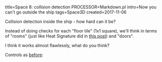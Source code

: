 title=Space 8: collision detection
PROCESSOR=Markdown.pl
intro=Now you can't go outside the ship
tags=Space3D
created=2017-11-06

Collision detection inside the ship - how hard can it be?

Instead of doing checks for each "floor tile" (1x1 square),
we'll think in terms of "rooms" (just like Heat Signature did in [this post][hs])
and "doors".

I think it works almost flawlessly, what do you think?

Controls as [before][]:

[hs]: http://www.pentadact.com/2015-11-14-teaching-heat-signatures-ship-generator-to-think-in-sectors/
[before]: space-6-on-a-ship.html

<div>
		<script src="three.js"></script>
		<script src="cannon.js"></script>
		<script src="PointerLockControls-6.js"></script>
		<script>
			// Our Javascript will go here.

var scene = new THREE.Scene();
var camera = new THREE.PerspectiveCamera( 75, 686/460, 0.1, 1e6 );
var renderer = new THREE.WebGLRenderer();
renderer.setSize(  686, 460);
document.querySelector('.post').appendChild( renderer.domElement );

world = new CANNON.World();
world.gravity.set(0,0,0);
world.broadphase = new CANNON.NaiveBroadphase();
world.solver.iterations = 10;

world2 = new CANNON.World();
world2.gravity.set(0,0,-10);
world2.broadphase = new CANNON.NaiveBroadphase();
world2.solver.iterations = 10;

// world.defaultContactMaterial.contactEquationStiffness = 1e6;
// world.defaultContactMaterial.contactEquationRelaxation = 10;
world.defaultContactMaterial.friction = 100;
world.defaultContactMaterial.restitution = 0;

world2.defaultContactMaterial.friction=0;

// 2D Map functions

const map_multiplier=4;

// Class!
// .data is 2d array where 1 means 'can go', 0 means 'can not', 2 means 'special processing needed'
var My2DMap=function(w,h) {
	this.data=[];
	this.w=w*map_multiplier;
	this.h=h*map_multiplier;
	for(var i=0; i<this.w; i++){
		this.data[i]=[];
		for(var j=0; j<this.h; j++){
			this.data[i][j]=1;
		}
	}
	this.emptyCell=function(r,c,value){

	}
	this.addWall=function(type,r,c){
	}
}

var ship={
	w:3,
	h:5,
	cells:
		[[3,3,3],
		 [0,1,0],
		 [1,1,1],
		 [1,1,1],
		 [1,1,1]],
	walls:[//h
		[[3,3,3],
		 [3,0,3],
		 [2,0,2],
		 [0,0,0],
		 [0,0,0],
		 [1,2,1]],
	       //v
		[[3,0,0,3],
		 [0,1,1,0],
		 [1,0,0,1],
		 [2,0,0,2],
		 [1,0,0,1]]],
	};

var ship_plan={
	rooms:[
		{id:0,
			x_pos:0,
			y_pos:0,
			z_pos:0,
			x_size:3,
			y_size:4,
			z_size:1},
		],
}

var b=0.2;
var b2=2*b;
rooms=[
{x0:2-b,y0:-1-b,dx:b2,dy:2+b2},
{x0:b,y0:-b,dx:2-b2,dy:b2},
{x0:-2-b,y0:-1-b,dx:2+b2,dy:2+b2}];
rooms[0].doors={'-x':[],'+x':[],'-y':[],'+y':[]};
rooms[1].doors={'-x':[],'+x':[],'-y':[],'+y':[]};
rooms[2].doors={'-x':[],'+x':[],'-y':[],'+y':[]};
rooms[0].doors['-x'].push({
	room:rooms[1],
	y_min:1,
	y_max:1+b2,
	y_change:-1,
});
rooms[1].doors['+x'].push({
	room:rooms[0],
	y_min:0,
	y_max:1,//too much
	y_change:1,
});
rooms[1].doors['-x'].push({
	room:rooms[2],
	y_min:0,
	y_max:1,//too much
	y_change:1,
});
rooms[2].doors['+x'].push({
	room:rooms[1],
	y_min:1,
	y_max:1+b2,
	y_change:-1,
});
rooms[0].id=0;
rooms[1].id=1;
rooms[2].id=2;

function ship_builder(ship, THREE_scene, CANNON_world){
	var x_origin=ship.h/2.0-0.5;
	var y_origin=ship.w/2.0-0.5;
	var THREE_Geometry, CANNON_body, CANNON_body2;
	var add_box=function(x,y,z,x0,y0,z0,turn_z){
		//note: uses real coords (x fw, y lt, z up)
		var geometry = new THREE.BoxGeometry(x,y,z);
		var cube = new THREE.Mesh( geometry ); // adding material argument might save garbage
		cube.position.set(x0,y0,z0);
		if(turn_z==1){
			cube.rotation.z=Math.PI/4;
		}
		if(turn_z==2){
			cube.rotation.y=Math.PI/4;
		}
		THREE_Geometry.mergeMesh( cube );
		var shape = new CANNON.Box(new CANNON.Vec3(x/2,y/2,z/2));
		var rot=new CANNON.Quaternion();
		if(turn_z==1){
			rot.setFromAxisAngle(new CANNON.Vec3(0,0,1),Math.PI/4);
		}
		if(turn_z==2){
			rot.setFromAxisAngle(new CANNON.Vec3(0,1,0),Math.PI/4);
		}
		CANNON_body.addShape(shape, new CANNON.Vec3(x0,y0,z0), rot);
	};
	var mkbox=function(r,c,up,r0,c0,up0,turn_z){
		//wrapper around above function to pass expected args
		//uses map coords (row, column, floor)
		return add_box(r,c,up,-r0+x_origin,-c0+y_origin,up0,turn_z);
	}
	var floor=function(r,c,ceil=0){
		return mkbox(1, 1, 0.1, r, c, ceil);
	};
	var wwfloor=function(r,c,ceil=0){
		// return mkbox(1, 1, 0.1, r, c, ceil);
		mkbox(0.1, 1, 0.1, r-0.45, c, ceil);
		mkbox(0.1, 1, 0.1, r+0.45, c, ceil);
		mkbox(1, 0.1, 0.1, r, c-0.45, ceil);
		mkbox(1, 0.1, 0.1, r, c+0.45, ceil);
		xceil=ceil?(1-0.05/2):0.05/2;
		mkbox(0.05, 1, 0.05, r, c, xceil);
		mkbox(1, 0.05, 0.05, r, c, xceil);
	};
	var add_cyl=function(r1,r2,len,x0,y0,z0){
		segments = 12;
		//(radiusTop, radiusBottom, height, radiusSegments, heightSegments, openEnded, thetaStart, thetaLength)
		var geometry = new THREE.CylinderGeometry( r1, r2, len, segments );
		var cylinder = new THREE.Mesh( geometry ); // adding material argument might save garbage
		cylinder.rotation.z=-Math.PI/2;
		cylinder.position.set(x0,y0,z0);
		THREE_Geometry.mergeMesh( cylinder );

		// ( radiusTop  radiusBottom  height  numSegments )
		var shape = new CANNON.Cylinder ( r1, r2, len, segments );
		var quat = new CANNON.Quaternion();
		quat.setFromAxisAngle(new CANNON.Vec3(1,0,0),-Math.PI/2);
		var translation = new CANNON.Vec3(0,0,0);
		shape.transformAllPoints(translation,quat);
		quat.setFromAxisAngle(new CANNON.Vec3(0,0,1),-Math.PI/2);
		shape.transformAllPoints(translation,quat);
		CANNON_body.addShape(shape, new CANNON.Vec3(x0,y0,z0));
	};
	var engine=function(r,c){
		return add_cyl(0.4, 0.5, 1, -r+x_origin, -c+y_origin, 0.5);
	};
	var wall=[
		function(r,c){//h
		return mkbox(0.1, 1, 1, r, c, 0.5);
		},
		function(r,c){//v
		return mkbox(1, 0.1, 1, r, c, 0.5);
		}];
	var wwall=[
		function(r,c){//h
			mkbox(0.1, 1, 0.33, r, c, 0.33/2);
			mkbox(0.1, 1, 0.33, r, c, 1-0.33/2);
			mkbox(0.1, 0.33, 0.34, r, c-0.335, 0.5);
			mkbox(0.1, 0.33, 0.34, r, c+0.335, 0.5);
		},
		function(r,c){//v
			mkbox(1, 0.1, 0.33, r, c, 0.33/2);
			mkbox(1, 0.1, 0.33, r, c, 1-0.33/2);
			mkbox(0.33, 0.1, 0.34, r-0.335, c, 0.5);
			mkbox(0.33, 0.1, 0.34, r+0.335, c, 0.5);
		}];
	var www_w=0.05;
	var wwwall=[
		function(r,c){//h
			mkbox(www_w, 1, www_w, r, c, 0.05);
			mkbox(www_w, 1, www_w, r, c, 0.95);
			mkbox(www_w, www_w, 1, r, c-0.45, 0.5);
			mkbox(www_w, www_w, 1, r, c+0.45, 0.5);
			mkbox(0.05, 1, 0.05, r, c, 0.5);
			mkbox(0.05, 0.05, 1, r, c, 0.5);
		},
		function(r,c){//v
			mkbox(1, www_w, www_w, r, c, 0.05);
			mkbox(1, www_w, www_w, r, c, 0.95);
			mkbox(www_w, www_w, 1, r-0.45, c, 0.5);
			mkbox(www_w, www_w, 1, r+0.45, c, 0.5);
			mkbox(1, 0.05, 0.05, r, c, 0.5);
			mkbox(0.05, 0.05, 1, r, c, 0.5);
		}];
	var dock1=function(r,c){
			var w1=www_w/2/Math.sqrt(2);
			mkbox(w1, w1, 0.5, r-0.75+www_w/4, c-0.5-www_w/4, 0.5,1);
			mkbox(w1, w1, 0.5, r-0.75+www_w/4, c-0.5+www_w/4, 0.5,1);
			mkbox(2*w1, 2*w1, 0.5, r-0.75-www_w/4, c+0.5, 0.5,1);
			mkbox(w1, 0.5, w1, r-0.75, c, 1-www_w/4,2);
			mkbox(w1, 0.5, w1, r-0.75, c, 1+www_w/4,2);
			mkbox(2*w1, 0.5, 2*w1, r-0.75, c, 0,2);
		}
	var dock3=function(r,c){
			var w1=www_w/2/Math.sqrt(2);
			mkbox(w1, w1, 0.5, r+0.75+www_w/4, c+0.5-www_w/4, 0.5,1);
			mkbox(w1, w1, 0.5, r+0.75+www_w/4, c+0.5+www_w/4, 0.5,1);
			mkbox(2*w1, 2*w1, 0.5, r+0.75-www_w/4, c-0.5, 0.5,1);
			mkbox(w1, 0.5, w1, r+0.75, c, 0-www_w/4,2);
			mkbox(w1, 0.5, w1, r+0.75, c, 0+www_w/4,2);
			mkbox(2*w1, 0.5, 2*w1, r+0.75, c, 1,2);
		}
	var THREE_Geometry = new THREE.Geometry();
	// var material = new THREE.MeshBasicMaterial( { color: 0x00ff00 } );
	var CANNON_body = new CANNON.Body({ mass: 1 });
	var map = new My2DMap(ship.w,ship.h);
	//cells
	for(var r=0;r<ship.h;r++){
		for(var c=0;c<ship.w;c++){
			switch(ship.cells[r][c]){
				case 1:
					floor(r,c);
					floor(r,c,1);
				break;
				case 3:
					wwfloor(r,c);
					wwfloor(r,c,1);
				break;
				case 5:
					engine(r,c);
				break;
				case 7:
					dock1(r,c);
				break;
				case 8:
					dock3(r,c);
				break;
			}
		}
	}
	//horiz walls
	for(var c=0;c<ship.w;c++){
		for(var r=0;r<=ship.h;r++){
			switch(ship.walls[0][r][c]){
				case 1:
					wall[0](r-0.5,c);
				break;
				case 2:
					wwall[0](r-0.5,c);
				break;
				case 3:
					wwwall[0](r-0.5,c);
				break;
			}
		}
	}
	//vert walls
	for(var c=0;c<=ship.w;c++){
		for(var r=0;r<ship.h;r++){
			switch(ship.walls[1][r][c]){
				case 1:
					wall[1](r,c-0.5);
				break;
				case 2:
					wwall[1](r,c-0.5);
				break;
				case 3:
					wwwall[1](r,c-0.5);
				break;
			}
		}
	}
	// return boxes;
	var mat = new THREE.MeshLambertMaterial( );
	var mesh = new THREE.Mesh( THREE_Geometry, mat);
	THREE_scene.add( mesh );
	CANNON_world.addBody(CANNON_body);
	return [mesh,CANNON_body];
};

function random_ship(){
	var range_rand=function(a,b){
		return Math.floor(Math.random()*(b-a)+a);
	}
	var w=7;
	// var h=range_rand(3,15);
	var h=10;
	var cells=[];
	var walls1=[];
	var walls0=[];
	lastrow=[0,0,0,0,0,0,0];
	for (var x=0;x<h;x++){
		var d=range_rand(1,4);
		if(x==0) d=3;
		var f=(x==0?3:1);
		switch(range_rand(1,5)){
			case 1:
				cells.push([0,0,0,f,0,0,0]);
				walls1.push([0,0,0,d,d,0,0,0]);
			break;
			case 2:
				cells.push([0,0,f,f,f,0,0]);
				walls1.push([0,0,d,0,0,d,0,0]);
			break;
			case 3:
				cells.push([0,f,f,f,f,f,0]);
				walls1.push([0,d,0,0,0,0,d,0]);
			break;
			case 4:
				cells.push([f,f,f,f,f,f,f]);
				walls1.push([d,0,0,0,0,0,0,d]);
			break;
		}
		thisrow=cells[cells.length-1];
		w0=[];
		for(var y=0;y<w;y++){
			w0.push((!thisrow[y]==!lastrow[y])?0:(x==0?3:1));
	        }
		walls0.push(w0);
		lastrow=thisrow;
	}
	w0=[];
	for(var y=0;y<w;y++){
		w0.push((thisrow[y]==0||y==3)?0:1);
	}
	walls0.push(w0);
	// cells[cells.length-1][3]=8;
	return {
		w:w,
		h:h,
		cells:cells,
		walls:[walls0,walls1]
	};
}

function lturn(x,y,z){
	// var v=ship[0].localToWorld(new THREE.Vector3( x, y, z ));
	// v=v.sub(ship[0].position);
	// v.multiplyScalar(0.1);
	// ship[1].angularVelocity=ship[1].angularVelocity.vadd(v);
	var v=c_ship[0].localToWorld(new THREE.Vector3( x, y, z ));
	v=v.sub(c_ship[0].position);
	v.multiplyScalar(0.1);
	c_ship[1].angularVelocity=c_ship[1].angularVelocity.vadd(v);
}

function pturn(x,y,z){
	var v=player[0].localToWorld(new THREE.Vector3( x, y, z ));
	v=v.sub(ship[0].position);
	v=v.sub(player[0].position);
	v.multiplyScalar(0.1);
	// ship[1].angularVelocity.vadd(new CANNON.Vec3(v.x,v.y,v.z));
	player[1].angularVelocity=player[1].angularVelocity.vadd(v);
	// ship[1].angularVelocity.set(v.x*mod,v.y*mod,v.z*mod);
}

function lmove(x,y,z){
	mod=0.1;
	//ship[1].applyLocalImpulse(new CANNON.Vec3(x*mod,y*mod,z*mod),new CANNON.Vec3( 0, 0, 0 ))
	c_ship[1].applyLocalImpulse(new CANNON.Vec3(x*mod,y*mod,z*mod),new CANNON.Vec3( 0, 0, 0 ))
}


function pmove(x,y,z){
	mod=0.1;
	player[0].translateX(x*mod);
	player[0].translateY(y*mod);
	player[0].translateZ(z*mod);
	new_x=player[0].position.x-player[1].room.x0;
	new_y=player[0].position.y-player[1].room.y0;
	if(new_x<0){
		for(var d=0;d<player[1].room.doors['-x'].length;d++){
			if(player[1].y<=player[1].room.doors['-x'][d].y_max && player[1].y>=player[1].room.doors['-x'][d].y_min){
				player[1].y+=player[1].room.doors['-x'][d].y_change;
				player[1].room=player[1].room.doors['-x'][d].room;
				player[1].x=player[1].room.dx-new_x;
				new_y=player[1].y;
			}
		}
	} else if(new_x>player[1].room.dx){
		for(var d=0;d<player[1].room.doors['+x'].length;d++){
			if(player[1].y<=player[1].room.doors['+x'][d].y_max && player[1].y>=player[1].room.doors['+x'][d].y_min){
				player[1].x=new_x-player[1].room.dx;
				player[1].y+=player[1].room.doors['+x'][d].y_change;
				player[1].room=player[1].room.doors['+x'][d].room;
				new_y=player[1].y;
			}
		}
	} else
		player[1].x=new_x;
	if(new_y<0){
	} else if(new_y>player[1].room.dy){
	} else
		player[1].y=new_y;
	player[0].position.x=player[1].room.x0+player[1].x;
	player[0].position.y=player[1].room.y0+player[1].y;
}

ship=(ship_builder(ship,scene,world,world2));
ship2=(ship_builder(random_ship(),scene,world,world2));
ship2[1].position.x=10;
// var axisHelper = new THREE.AxisHelper( 5 );
// ship[0].add( axisHelper );
ship[1].angularDamping = 0.5;
ship[1].linearDamping = 0.5;
c_ship=ship;
ship2[1].angularDamping = 0.5;
ship2[1].linearDamping = 0.5;
// ship[1].angularVelocity.set(0.1,0.2,0.3);
// ship[1].angularVelocity.set(0.0,0.0,0.5);

const pointLight =
  new THREE.PointLight(0xFFFFFF);

  // set its position
  pointLight.position.x = 0;
  pointLight.position.y = 0;
  pointLight.position.z = 0.75;

  // add to the scene
  ship[0].add(pointLight);

  var light = new THREE.AmbientLight( 0x404040 ); // soft white light
  // var light = new THREE.HemisphereLight( 0xffffbb, 0x080820, 1 );
  scene.add( light );

  geometry = new THREE.BoxGeometry( 1, 1, 1 );
  material = new THREE.MeshBasicMaterial( { color: 0xff0000, wireframe: true } );
  mesh = new THREE.Mesh( geometry, material );
  scene.add( mesh );
  shape = new CANNON.Box(new CANNON.Vec3(0.5,0.5,0.5));
  mass = 1;
  body = new CANNON.Body({
	  mass: 1
  });
body.addShape(shape);
body.angularVelocity.set(0,10,0);
body.angularDamping = 0.5;
body.linearDamping = 0.5;
body.position.x=20;
world.addBody(body);


// var localPivotA = new CANNON.Vec3(1, 0, 0);
// var localPivotB = new CANNON.Vec3(-1, 0, 0);
// var constraint = new CANNON.PointToPointConstraint(body, localPivotA, ship[1], localPivotB);
// world.addConstraint(constraint);

fix_coord=['x','x','y','y','z','z'];
val_coord=[-1,1,   -1,1,   -1,1];
fix_mul=1e5;
star_size=fix_mul/1e3*3;
var frand=function(){
	return Math.random()*2*fix_mul-fix_mul;
}
mat2 = new THREE.MeshBasicMaterial( { color: 0xffffff} );
for (var f=0;f<6;f++){
	for (var i=0;i<100;i++){
		var g1=new THREE.BoxGeometry( star_size, star_size, star_size );
		var cube = new THREE.Mesh( g1, mat2 ); // adding material argument might save garbage
		cube.position.set(frand(),frand(),frand());
		// cube.position.set(10,0,0);
		cube.position[fix_coord[f]]=val_coord[f]*fix_mul;
		  scene.add( cube );
	}
}

// var geometry = new THREE.Geometry();
// var material = new THREE.MeshBasicMaterial( { color: 0x00ff00 } );
// body = new CANNON.Body({ mass: 1 });
// // add_box(1,2,3,0,0,0,geometry,body);
// var cube = new THREE.Mesh( geometry, material );
// var axisHelper = new THREE.AxisHelper( 5 );
// cube.add( axisHelper );
// scene.add( cube );
// body.angularVelocity.set(0,10,0);
// body.angularDamping = 0.1;
// world.addBody(body);

// camera.position.z = 0.5
// camera.position.x = -3.5
camera.rotation.z = -Math.PI/2
camera.rotation.y = -Math.PI/2
// ship[0].add(camera);
player=PointerLockControls( camera, ship[0], world2, renderer.domElement );
player[1]={
	x:-rooms[1].x0,
	y:-rooms[1].y0,
	w:{x:0,y:0}
}
player[1].room=rooms[1];
pmove(0,0,0);

// var orto_co = new CANNON.RotationalEquation(player[1],ship[1], {axisA:CANNON.Vec3(0,0,1),axisB:CANNON.Vec3(1,0,0)});
// co={update:function(){},equations:[orto_co]};
// world2.addConstraint(co);
// var orto_co = new CANNON.RotationalEquation(player[1],ship[1], {axisA:CANNON.Vec3(0,0,1),axisB:CANNON.Vec3(0,1,0)});
// co={update:function(){},equations:[orto_co]};
// world2.addConstraint(co);

canvas=renderer.domElement;
canvas.onclick=function(){ canvas.requestPointerLock(); };


buttons=[];
document.addEventListener( 'keyup', function(e){buttons[e.keyCode]=false;});
document.addEventListener( 'keydown', function(e){ buttons[e.keyCode]=true; });
function controls(){
	       if(buttons[38]){ //up
		       lturn(0,-1,0)
	       }
	       if(buttons[37]){ //left
		       lturn(0,0,1)
	       }
	       if(buttons[40]){ //down
		       lturn(0,1,0)
	       }
	       if(buttons[39]){ //right
		       lturn(0,0,-1)
	       }
	       if(buttons[87]){ //w
		       lmove(1,0,0)
	       }
	       if(buttons[65]){ //a
		       lmove(0,1,0)
	       }
	       if(buttons[83]){ //s
		       lmove(-1,0,0)
	       }
	       if(buttons[68]){ //d
		       lmove(0,-1,0)
	       }
	       if(buttons[81]){ //q
		       lturn(-1,0,0)
	       }
	       if(buttons[69]){ //e
		       lturn(1,0,0)
	       }
	       if(buttons[82]){ //r
		       lmove(0,0,1)
	       }
	       if(buttons[70]){ //f
		       lmove(0,0,-1)
	       }
	       if(buttons[89]){ //y
	        // body.locallyTranslate(new BABYLON.Vector3(0.01, 0, 0));
		       pmove(0.1,0,0)
	       }
	       if(buttons[71]){ //g
               // body.locallyTranslate(new BABYLON.Vector3(0, 0.01, 0));
		       pmove(0,0.1,0)
	       }
	       if(buttons[72]){ //h
		       pmove(-0.1,0,0)
	       }
	       if(buttons[74]){ //j
               // body.locallyTranslate(new BABYLON.Vector3(0, -0.01, 0));
		       pmove(0,-0.1,0)
	       }
	       if(buttons[32]){ //space
		       // // ship[1].applyForce()
		       // var mod=0.002;
		       // var box_corner=body.pointToWorldFrame(new CANNON.Vec3( 0.5, -0.5, 0 ));
		       // var ship_point=ship[1].pointToWorldFrame(new CANNON.Vec3( 2.5, 0.5, 0.5 ));
		       // var ship_to_box=ship_point.vsub(box_corner);//.scale(-mod);
		       // ship_to_box.normalize();
		       // ship_to_box=ship_to_box.scale(-mod);
		       // console.log(ship_to_box.length());
		       // var box_to_ship=ship_to_box.negate();
	               // ship[1].applyImpulse(ship_to_box,ship_point);
	               // body.applyImpulse(box_to_ship,box_corner);
		       // var box_corner=body.pointToWorldFrame(new CANNON.Vec3( 0.5, 0.5, 0 ));
		       // var ship_point=ship[1].pointToWorldFrame(new CANNON.Vec3( 2.5, -0.5, 0.5 ));
		       // var ship_to_box=ship_point.vsub(box_corner);//.scale(-mod);
		       // ship_to_box.normalize();
		       // ship_to_box=ship_to_box.scale(-mod);
		       // console.log(ship_to_box.length());
		       // var box_to_ship=ship_to_box.negate();
	               // ship[1].applyImpulse(ship_to_box,ship_point);
	               // body.applyImpulse(box_to_ship,box_corner);

		       var mod=0.003;
		       var len=0;
		       var offset=-0.05/2;//-0.0003/2;

		       var ship_point=ship[1].pointToWorldFrame(new CANNON.Vec3( 2.5-offset, 0.5, 0.5 ));
		       var ship2_point=ship2[1].pointToWorldFrame(new CANNON.Vec3( -5+offset, 0.5, 0.5 ));
		       var a_to_b=ship_point.vsub(ship2_point);//.scale(-mod);
		       // a_to_b.normalize();
		       a_to_b=a_to_b.scale(-mod);
		       var b_to_a=a_to_b.negate();
	               ship[1].applyImpulse(a_to_b,ship_point);
	               ship2[1].applyImpulse(b_to_a,ship2_point);
		       len+=(a_to_b.length());

		       var ship_point=ship[1].pointToWorldFrame(new CANNON.Vec3( 2.5-offset, -0.5, 0.5 ));
		       var ship2_point=ship2[1].pointToWorldFrame(new CANNON.Vec3( -5+offset, -0.5, 0.5 ));
		       var a_to_b=ship_point.vsub(ship2_point);//.scale(-mod);
		       // a_to_b.normalize();
		       a_to_b=a_to_b.scale(-mod);
		       var b_to_a=a_to_b.negate();
	               ship[1].applyImpulse(a_to_b,ship_point);
	               ship2[1].applyImpulse(b_to_a,ship2_point);
		       len+=(a_to_b.length());

		       var ship_point=ship[1].pointToWorldFrame(new CANNON.Vec3( 2.5-offset, 0, 1 ));
		       var ship2_point=ship2[1].pointToWorldFrame(new CANNON.Vec3( -5+offset, 0, 1 ));
		       var a_to_b=ship_point.vsub(ship2_point);//.scale(-mod);
		       // a_to_b.normalize();
		       a_to_b=a_to_b.scale(-mod);
		       var b_to_a=a_to_b.negate();
	               ship[1].applyImpulse(a_to_b,ship_point);
	               ship2[1].applyImpulse(b_to_a,ship2_point);
		       len+=(a_to_b.length());

		       var ship_point=ship[1].pointToWorldFrame(new CANNON.Vec3( 2.5-offset, 0, 0 ));
		       var ship2_point=ship2[1].pointToWorldFrame(new CANNON.Vec3( -5+offset, 0, 0 ));
		       var a_to_b=ship_point.vsub(ship2_point);//.scale(-mod);
		       // a_to_b.normalize();
		       a_to_b=a_to_b.scale(-mod);
		       var b_to_a=a_to_b.negate();
	               ship[1].applyImpulse(a_to_b,ship_point);
	               ship2[1].applyImpulse(b_to_a,ship2_point);
		       len+=(a_to_b.length());

		       console.log(len);

	       }
	       if(buttons[67]){ //c
		       // lmove(1,0,0)
		       if(player[0].parent!=ship[0]){
			       player[0].parent=ship[0];
			       pointLight.parent=ship[0];
			c_ship=ship;
			       ship_point=ship[0].position;
			       ship2_point=ship2[0].position;
			       player[0].position.sub(ship_point.sub(ship2_point));
		       }
	       }
	       if(buttons[86]){ //v
		       // lmove(1,0,0)
		       if(player[0].parent!=ship2[0]){
			       player[0].parent=ship2[0];
			       pointLight.parent=ship2[0];
			c_ship=ship2;
			       ship_point=ship[0].position;
			       ship2_point=ship2[0].position;
			       player[0].position.add(ship_point.sub(ship2_point));
		       }
	       }
}

function render() {
	requestAnimationFrame( render );
	// cube.rotation.x += 0.1;
	// cube.rotation.y += 0.01;
	// cube.rotation.z += 0.001;
	controls();
	   // player[1].applyLocalForce(new CANNON.Vec3(0,0,-1), new CANNON.Vec3(0,0,0));
	         world.step(1/60);
	         // world2.step(1/60);

		   // Copy coordinates from Cannon.js to Three.js
	   // cube.position.copy(body.position);
	   mesh.position.copy(body.position);
	   ship[0].position.copy(ship[1].position);
	   ship2[0].position.copy(ship2[1].position);
	   // player[0].position.copy(player[1].position);
	   // cube.quaternion.copy(body.quaternion);
	   mesh.quaternion.copy(body.quaternion);
	   // mesh.quaternion.copy(player[0].children[0].getWorldQuaternion());
	   ship[0].quaternion.copy(ship[1].quaternion);
	   ship2[0].quaternion.copy(ship2[1].quaternion);
	   // player[0].quaternion.copy(player[1].quaternion);

	renderer.render( scene, camera );
}
render();

		</script>
</div>
